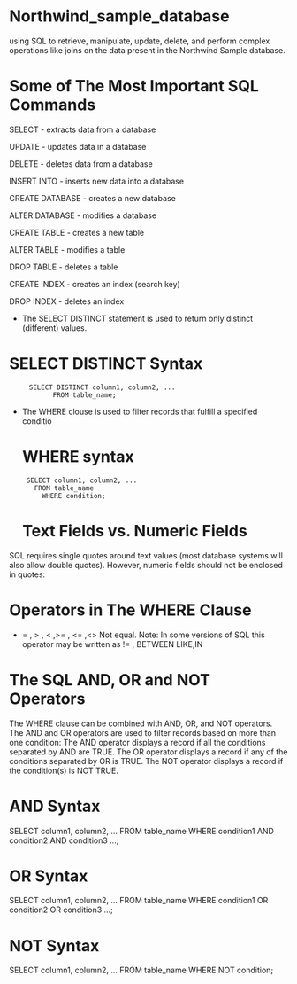 # Northwind_sample_database
using SQL to retrieve, manipulate, update, delete, and perform complex operations like joins on the data present in the Northwind Sample database.


# Some of The Most Important SQL Commands
SELECT - extracts data from a database

UPDATE - updates data in a database

DELETE - deletes data from a database

INSERT INTO - inserts new data into a database

CREATE DATABASE - creates a new database

ALTER DATABASE - modifies a database

CREATE TABLE - creates a new table

ALTER TABLE - modifies a table

DROP TABLE - deletes a table

CREATE INDEX - creates an index (search key)

DROP INDEX - deletes an index


- The SELECT DISTINCT statement is used to return only distinct (different) values.
# SELECT DISTINCT Syntax
         SELECT DISTINCT column1, column2, ...
               FROM table_name;
- The WHERE clouse is used to filter records that fulfill a specified conditio
   # WHERE syntax  
       SELECT column1, column2, ...
         FROM table_name
           WHERE condition;
  # Text Fields vs. Numeric Fields
SQL requires single quotes around text values (most database systems will also allow double quotes).
However, numeric fields should not be enclosed in quotes:

# Operators in The WHERE Clause
 -  = , > , < ,>= , <= ,<>	Not equal. Note: In some versions of SQL this operator may be written as != , BETWEEN
 LIKE,IN

# The SQL AND, OR and NOT Operators
The WHERE clause can be combined with AND, OR, and NOT operators.
The AND and OR operators are used to filter records based on more than one condition:
The AND operator displays a record if all the conditions separated by AND are TRUE.
The OR operator displays a record if any of the conditions separated by OR is TRUE.
The NOT operator displays a record if the condition(s) is NOT TRUE.

# AND Syntax

SELECT column1, column2, ...
  FROM table_name
   WHERE condition1 AND condition2 AND condition3 ...;

# OR Syntax

SELECT column1, column2, ...
  FROM table_name
    WHERE condition1 OR condition2 OR condition3 ...;

# NOT Syntax

SELECT column1, column2, ...
  FROM table_name
    WHERE NOT condition;








